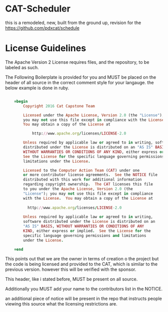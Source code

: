 # CAT-Scheduler
this is a remodeled, new, built from the ground up, revision for the https://github.com/pdxcat/schedule

# **License Guidelines**

The Apache Version 2 License requires files, and the repository, to be labeled as such.

The Following Boilerplate is provided for you and MUST be placed on the header of all source
in the correct comment style for your langauge. the below example is done in ruby.

```ruby

	=begin
		Copyright 2016 Cat Capstone Team

		Licensed under the Apache License, Version 2.0 (the "License");
		you may not use this file except in compliance with the License.
		You may obtain a copy of the License at

		    http://www.apache.org/licenses/LICENSE-2.0

		Unless required by applicable law or agreed to in writing, software
		distributed under the License is distributed on an "AS IS" BASIS,
		WITHOUT WARRANTIES OR CONDITIONS OF ANY KIND, either express or implied.
		See the License for the specific language governing permissions and
		limitations under the License.

		Licensed to the Computer Action Team (CAT) under one
		or more contributor license agreements.  See the NOTICE file
		distributed with this work for additional information
		regarding copyright ownership.  The CAT licenses this file
		to you under the Apache License, Version 2.0 (the
		"License"); you may not use this file except in compliance
		with the License.  You may obtain a copy of the License at
		
		  http://www.apache.org/licenses/LICENSE-2.0
		
		Unless required by applicable law or agreed to in writing,
		software distributed under the License is distributed on an
		"AS IS" BASIS, WITHOUT WARRANTIES OR CONDITIONS OF ANY
		KIND, either express or implied.  See the License for the
		specific language governing permissions and limitations
		under the License.

	=end

```

This points out that we are the owner in terms of creation o the project but the code is being licensed and provided
to the CAT, which is similar to the previous version. however this will be verified with the sponsor.

This header, like i stated before, MUST be present on all source.

Additionally you MUST add your name to the contributors list in the NOTICE.

an additional piece of notice will be present in the repo that instructs people viewing this source what the licensing
restrictions are.

